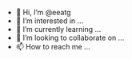 - 👋 Hi, I’m @eeatg
- 👀 I’m interested in ...
- 🌱 I’m currently learning ...
- 💞️ I’m looking to collaborate on ...
- 📫 How to reach me ...

<!---
eeatg/eeatg is a ✨ special ✨ repository because its `README.md` (this file) appears on your GitHub profile.
You can click the Preview link to take a look at your changes.
--->
